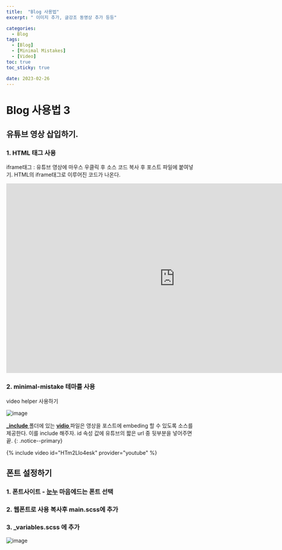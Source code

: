 ```yaml
---
title:  "Blog 사용법"
excerpt: " 이미지 추가, 글강조 동영상 추가 등등"

categories:
  - Blog 
tags:
  - [Blog]
  - [Minimal Mistakes]
  - [Video]
toc: true
toc_sticky: true

date: 2023-02-26
---
```


# Blog 사용법 3


## 유튜브 영상 삽입하기.

### 1.  HTML 태그 사용  
iframe태그 : 유튜브 영상에 마우스 우클릭 후 소스 코드 복사 후 포스트 파일에 붙여넣기. HTML의 iframe태그로 이루어진 코드가 나온다.

<iframe width="894" height="503" src="https://www.youtube.com/embed/73V3xrfiYMo" title="[MV] YOUNHA(윤하) _ 사건의 지평선(Event Horizon)" frameborder="0" allow="accelerometer; autoplay; clipboard-write; encrypted-media; gyroscope; picture-in-picture; web-share" allowfullscreen></iframe>  

### 2.  minimal-mistake 테마를 사용  
video helper 사용하기

![image](https://user-images.githubusercontent.com/96651722/221397616-f8dae90f-8eae-4e78-a122-e83c0c5a8571.png)  

**<u>_include </u>** 폴더에 있는 **<u>vidio </u>** 파일은 영상을 포스트에 embeding 할 수 있도록 소스를 제공한다. 이를 include 해주자. id 속성 값에 유튜브의 짧은 url 중 뒷부분을 넣어주면 끝.
{: .notice--primary}

{% include video id="HTm2Llo4esk" provider="youtube" %}


## 폰트 설정하기
### 1. 폰트사이트 - [눈누](https://noonnu.cc/)  마음에드는 폰트 선택   
### 2. 웹폰트로 사용 복사후 main.scss에 추가  
### 3. _variables.scss 에 추가   

![image](https://user-images.githubusercontent.com/96651722/221398446-bc6895c6-8eea-4954-88eb-5e35cc4d455e.png)

